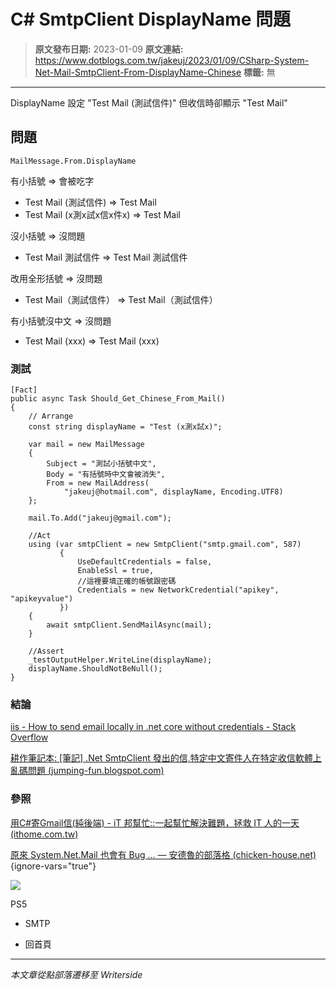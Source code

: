 # C# SmtpClient DisplayName 問題

> **原文發布日期:** 2023-01-09
> **原文連結:** https://www.dotblogs.com.tw/jakeuj/2023/01/09/CSharp-System-Net-Mail-SmtpClient-From-DisplayName-Chinese
> **標籤:** 無

---

DisplayName 設定 "Test Mail (測試信件)" 但收信時卻顯示 "Test Mail"

## 問題

`MailMessage.From.DisplayName`

有小括號 => 會被吃字

* Test Mail (測試信件) => Test Mail
* Test Mail (x測x試x信x件x) => Test Mail

沒小括號 => 沒問題

* Test Mail 測試信件 => Test Mail 測試信件

改用全形括號 => 沒問題

* Test Mail（測試信件） => Test Mail（測試信件）

有小括號沒中文 => 沒問題

* Test Mail (xxx) => Test Mail (xxx)

### 測試

```
[Fact]
public async Task Should_Get_Chinese_From_Mail()
{
    // Arrange
    const string displayName = "Test (x測x試x)";

    var mail = new MailMessage
    {
        Subject = "測試小括號中文",
        Body = "有括號時中文會被消失",
        From = new MailAddress(
            "jakeuj@hotmail.com", displayName, Encoding.UTF8)
    };

    mail.To.Add("jakeuj@gmail.com");

    //Act
    using (var smtpClient = new SmtpClient("smtp.gmail.com", 587)
           {
               UseDefaultCredentials = false,
               EnableSsl = true,
               //這裡要填正確的帳號跟密碼
               Credentials = new NetworkCredential("apikey", "apikeyvalue")
           })
    {
        await smtpClient.SendMailAsync(mail);
    }

    //Assert
    _testOutputHelper.WriteLine(displayName);
    displayName.ShouldNotBeNull();
}
```

### 結論

[iis - How to send email locally in .net core without credentials - Stack Overflow](https://stackoverflow.com/questions/58937302/how-to-send-email-locally-in-net-core-without-credentials)

[耕作筆記本: [筆記] .Net SmtpClient 發出的信,特定中文寄件人在特定收信軟體上亂碼問題 (jumping-fun.blogspot.com)](https://jumping-fun.blogspot.com/2019/01/dot-net-smtpclient-mojibake.html)

### 參照

[用C#寄Gmail信(純後端) - iT 邦幫忙::一起幫忙解決難題，拯救 IT 人的一天 (ithome.com.tw)](https://ithelp.ithome.com.tw/articles/10190120)

[原來 System.Net.Mail 也會有 Bug ... — 安德魯的部落格 (chicken-house.net)](https://columns.chicken-house.net/2007/04/06/%E5%8E%9F%E4%BE%86-system-net-mail-%E4%B9%9F%E6%9C%83%E6%9C%89-bug/)
{ignore-vars="true"}

![](https://card.psnprofiles.com/1/jakeuj.png)

PS5

* SMTP

* 回首頁

---

*本文章從點部落遷移至 Writerside*
